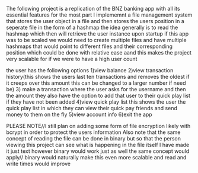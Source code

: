 The following project is a replication of the BNZ banking app with all its essential features for the most part
I implememnt a file management system that stores the user object in a file and then stores the users position in a seperate file in the form of a hashmap the idea generally is to read the hashmap which then will retrieve the user instance upon startup 
if this app was to be scaled we would need to create multiple files and have multiple hashmaps that would point to different files and their corresponding position which could be done with relative ease aand this makes the project very scalable for if we were to have a high user count

the user has the following options
1)view balance
2)view transaction history(this shows the users last ten transactions and removes the oldest if it creeps over this amount this can be changed to a larger number if need be)
3) make a transaction where the user asks for the username and then the amount they also have the option to add that user to their quick play list if they have not been added
4)view quick play list this shows the user the quick play list in which they can view their quick pay friends and send money to them on the fly
5)view account info
6)exit the app


PLEASE NOTE//I still plan on adding some form of file encryption likely with bcrypt in order to protect the users information 
Also note that the same concept of reading the file can be done in binary but so that the person viewing this project can see what is happening in the file itself I have made it just text however binary would work just as well the same concept would apply// binary would naturally make this even more scalable and read and write times would improve


